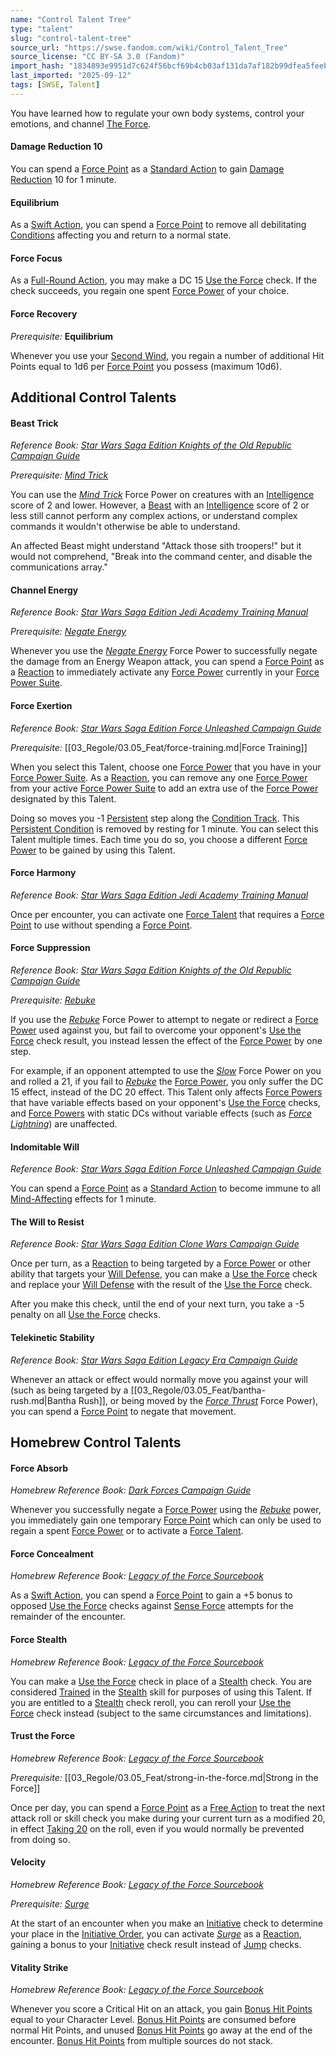 ```yaml
---
name: "Control Talent Tree"
type: "talent"
slug: "control-talent-tree"
source_url: "https://swse.fandom.com/wiki/Control_Talent_Tree"
source_license: "CC BY-SA 3.0 (Fandom)"
import_hash: "1834893e9951d7c624f56bcf69b4cb03af131da7af182b99dfea5feeb5ea1bda"
last_imported: "2025-09-12"
tags: [SWSE, Talent]
---
```

You have learned how to regulate your own body systems, control your emotions, and channel [The Force](https://swse.fandom.com/wiki/The_Force).

#### **Damage Reduction 10**
You can spend a [Force Point](https://swse.fandom.com/wiki/Force_Point) as a [Standard Action](https://swse.fandom.com/wiki/Standard_Action) to gain [Damage Reduction](https://swse.fandom.com/wiki/Damage_Reduction) 10 for 1 minute.

#### **Equilibrium**
As a [Swift Action](https://swse.fandom.com/wiki/Swift_Action), you can spend a [Force Point](https://swse.fandom.com/wiki/Force_Point) to remove all debilitating [Conditions](https://swse.fandom.com/wiki/Conditions) affecting you and return to a normal state.

#### **Force Focus**
As a [Full-Round Action](https://swse.fandom.com/wiki/Full-Round_Action), you may make a DC 15 [Use the Force](https://swse.fandom.com/wiki/Use_the_Force) check. If the check succeeds, you regain one spent [Force Power](https://swse.fandom.com/wiki/Force_Power) of your choice.

#### **Force Recovery**
*Prerequisite:* **Equilibrium**

Whenever you use your [Second Wind](https://swse.fandom.com/wiki/Second_Wind), you regain a number of additional Hit Points equal to 1d6 per [Force Point](https://swse.fandom.com/wiki/Force_Point) you possess (maximum 10d6).

## Additional Control Talents

#### **Beast Trick**
*Reference Book: [Star Wars Saga Edition Knights of the Old Republic Campaign Guide](https://swse.fandom.com/wiki/Star_Wars_Saga_Edition_Knights_of_the_Old_Republic_Campaign_Guide)*

*Prerequisite: [Mind Trick](https://swse.fandom.com/wiki/Mind_Trick)*

You can use the *[Mind Trick](https://swse.fandom.com/wiki/Mind_Trick)* Force Power on creatures with an [Intelligence](https://swse.fandom.com/wiki/Intelligence) score of 2 and lower. However, a [Beast](https://swse.fandom.com/wiki/Beast) with an [Intelligence](https://swse.fandom.com/wiki/Intelligence) score of 2 or less still cannot perform any complex actions, or understand complex commands it wouldn't otherwise be able to understand.

An affected Beast might understand "Attack those sith troopers!" but it would not comprehend, "Break into the command center, and disable the communications array."

#### **Channel Energy**
*Reference Book: [Star Wars Saga Edition Jedi Academy Training Manual](https://swse.fandom.com/wiki/Star_Wars_Saga_Edition_Jedi_Academy_Training_Manual)*

*Prerequisite:* *[Negate Energy](https://swse.fandom.com/wiki/Negate_Energy)*

Whenever you use the *[Negate Energy](https://swse.fandom.com/wiki/Negate_Energy)* Force Power to successfully negate the damage from an Energy Weapon attack, you can spend a [Force Point](https://swse.fandom.com/wiki/Force_Point) as a [Reaction](https://swse.fandom.com/wiki/Reaction) to immediately activate any [Force Power](https://swse.fandom.com/wiki/Force_Power) currently in your [Force Power Suite](https://swse.fandom.com/wiki/Force_Power_Suite).

#### **Force Exertion**
*Reference Book: [Star Wars Saga Edition Force Unleashed Campaign Guide](https://swse.fandom.com/wiki/Star_Wars_Saga_Edition_Force_Unleashed_Campaign_Guide)*

*Prerequisite:* [[03_Regole/03.05_Feat/force-training.md|Force Training]]

When you select this Talent, choose one [Force Power](https://swse.fandom.com/wiki/Force_Power) that you have in your [Force Power Suite](https://swse.fandom.com/wiki/Force_Power_Suite). As a [Reaction](https://swse.fandom.com/wiki/Reaction), you can remove any one [Force Power](https://swse.fandom.com/wiki/Force_Power) from your active [Force Power Suite](https://swse.fandom.com/wiki/Force_Power_Suite) to add an extra use of the [Force Power](https://swse.fandom.com/wiki/Force_Power) designated by this Talent.

Doing so moves you -1 [Persistent](https://swse.fandom.com/wiki/Persistent) step along the [Condition Track](https://swse.fandom.com/wiki/Condition_Track). This [Persistent Condition](https://swse.fandom.com/wiki/Persistent_Condition) is removed by resting for 1 minute. You can select this Talent multiple times. Each time you do so, you choose a different [Force Power](https://swse.fandom.com/wiki/Force_Power) to be gained by using this Talent.

#### **Force Harmony**
*Reference Book: [Star Wars Saga Edition Jedi Academy Training Manual](https://swse.fandom.com/wiki/Star_Wars_Saga_Edition_Jedi_Academy_Training_Manual)*

Once per encounter, you can activate one [Force Talent](https://swse.fandom.com/wiki/Force_Talent) that requires a [Force Point](https://swse.fandom.com/wiki/Force_Point) to use without spending a [Force Point](https://swse.fandom.com/wiki/Force_Point).

#### **Force Suppression**
*Reference Book: [Star Wars Saga Edition Knights of the Old Republic Campaign Guide](https://swse.fandom.com/wiki/Star_Wars_Saga_Edition_Knights_of_the_Old_Republic_Campaign_Guide)*

*Prerequisite: [Rebuke](https://swse.fandom.com/wiki/Rebuke)*

If you use the *[Rebuke](https://swse.fandom.com/wiki/Rebuke)* Force Power to attempt to negate or redirect a [Force Power](https://swse.fandom.com/wiki/Force_Power) used against you, but fail to overcome your opponent's [Use the Force](https://swse.fandom.com/wiki/Use_the_Force) check result, you instead lessen the effect of the [Force Power](https://swse.fandom.com/wiki/Force_Power) by one step.

For example, if an opponent attempted to use the *[Slow](https://swse.fandom.com/wiki/Slow)* Force Power on you and rolled a 21, if you fail to *[Rebuke](https://swse.fandom.com/wiki/Rebuke)* the [Force Power](https://swse.fandom.com/wiki/Force_Power), you only suffer the DC 15 effect, instead of the DC 20 effect. This Talent only affects [Force Powers](https://swse.fandom.com/wiki/Force_Powers) that have variable effects based on your opponent's [Use the Force](https://swse.fandom.com/wiki/Use_the_Force) checks, and [Force Powers](https://swse.fandom.com/wiki/Force_Powers) with static DCs without variable effects (such as *[Force Lightning](https://swse.fandom.com/wiki/Force_Lightning)*) are unaffected.

#### **Indomitable Will**
*Reference Book: [Star Wars Saga Edition Force Unleashed Campaign Guide](https://swse.fandom.com/wiki/Star_Wars_Saga_Edition_Force_Unleashed_Campaign_Guide)*

You can spend a [Force Point](https://swse.fandom.com/wiki/Force_Point) as a [Standard Action](https://swse.fandom.com/wiki/Standard_Action) to become immune to all [Mind-Affecting](https://swse.fandom.com/wiki/Mind-Affecting) effects for 1 minute.

#### **The Will to Resist**
*Reference Book: [Star Wars Saga Edition Clone Wars Campaign Guide](https://swse.fandom.com/wiki/Star_Wars_Saga_Edition_Clone_Wars_Campaign_Guide)*

Once per turn, as a [Reaction](https://swse.fandom.com/wiki/Reaction) to being targeted by a [Force Power](https://swse.fandom.com/wiki/Force_Power) or other ability that targets your [Will Defense](https://swse.fandom.com/wiki/Will_Defense), you can make a [Use the Force](https://swse.fandom.com/wiki/Use_the_Force) check and replace your [Will Defense](https://swse.fandom.com/wiki/Will_Defense) with the result of the [Use the Force](https://swse.fandom.com/wiki/Use_the_Force) check.

After you make this check, until the end of your next turn, you take a -5 penalty on all [Use the Force](https://swse.fandom.com/wiki/Use_the_Force) checks.

#### **Telekinetic Stability**
*Reference Book: [Star Wars Saga Edition Legacy Era Campaign Guide](https://swse.fandom.com/wiki/Star_Wars_Saga_Edition_Legacy_Era_Campaign_Guide)*

Whenever an attack or effect would normally move you against your will (such as being targeted by a [[03_Regole/03.05_Feat/bantha-rush.md|Bantha Rush]], or being moved by the *[Force Thrust](https://swse.fandom.com/wiki/Force_Thrust)* Force Power), you can spend a [Force Point](https://swse.fandom.com/wiki/Force_Point) to negate that movement.
## Homebrew Control Talents

#### **Force Absorb**
*Homebrew Reference Book: [Dark Forces Campaign Guide](https://swse.fandom.com/wiki/Dark_Forces_Campaign_Guide)*

Whenever you successfully negate a [Force Power](https://swse.fandom.com/wiki/Force_Power) using the *[Rebuke](https://swse.fandom.com/wiki/Rebuke)* power, you immediately gain one temporary [Force Point](https://swse.fandom.com/wiki/Force_Point) which can only be used to regain a spent [Force Power](https://swse.fandom.com/wiki/Force_Power) or to activate a [Force Talent](https://swse.fandom.com/wiki/Force_Talent).

#### **Force Concealment**
*Homebrew Reference Book: [Legacy of the Force Sourcebook](https://swse.fandom.com/wiki/Legacy_of_the_Force_Sourcebook)*

As a [Swift Action](https://swse.fandom.com/wiki/Swift_Action), you can spend a [Force Point](https://swse.fandom.com/wiki/Force_Point) to gain a +5 bonus to opposed [Use the Force](https://swse.fandom.com/wiki/Use_the_Force) checks against [Sense Force](https://swse.fandom.com/wiki/Sense_Force) attempts for the remainder of the encounter.

#### **Force Stealth**
*Homebrew Reference Book: [Legacy of the Force Sourcebook](https://swse.fandom.com/wiki/Legacy_of_the_Force_Sourcebook)*

You can make a [Use the Force](https://swse.fandom.com/wiki/Use_the_Force) check in place of a [Stealth](https://swse.fandom.com/wiki/Stealth) check. You are considered [Trained](https://swse.fandom.com/wiki/Trained) in the [Stealth](https://swse.fandom.com/wiki/Stealth) skill for purposes of using this Talent. If you are entitled to a [Stealth](https://swse.fandom.com/wiki/Stealth) check reroll, you can reroll your [Use the Force](https://swse.fandom.com/wiki/Use_the_Force) check instead (subject to the same circumstances and limitations).

#### **Trust the Force**
*Homebrew Reference Book: [Legacy of the Force Sourcebook](https://swse.fandom.com/wiki/Legacy_of_the_Force_Sourcebook)*

*Prerequisite:* [[03_Regole/03.05_Feat/strong-in-the-force.md|Strong in the Force]]

Once per day, you can spend a [Force Point](https://swse.fandom.com/wiki/Force_Point) as a [Free Action](https://swse.fandom.com/wiki/Free_Action) to treat the next attack roll or skill check you make during your current turn as a modified 20, in effect [Taking 20](https://swse.fandom.com/wiki/Taking_20) on the roll, even if you would normally be prevented from doing so.

#### **Velocity**
*Homebrew Reference Book: [Legacy of the Force Sourcebook](https://swse.fandom.com/wiki/Legacy_of_the_Force_Sourcebook)*

*Prerequisite:* *[Surge](https://swse.fandom.com/wiki/Surge)*

At the start of an encounter when you make an [Initiative](https://swse.fandom.com/wiki/Initiative) check to determine your place in the [Initiative Order](https://swse.fandom.com/wiki/Initiative_Order), you can activate [*Surge*](https://swse.fandom.com/wiki/Surge) as a [Reaction](https://swse.fandom.com/wiki/Reaction), gaining a bonus to your [Initiative](https://swse.fandom.com/wiki/Initiative) check result instead of [Jump](https://swse.fandom.com/wiki/Jump) checks.

#### **Vitality Strike**
*Homebrew Reference Book: [Legacy of the Force Sourcebook](https://swse.fandom.com/wiki/Legacy_of_the_Force_Sourcebook)*

Whenever you score a Critical Hit on an attack, you gain [Bonus Hit Points](https://swse.fandom.com/wiki/Bonus_Hit_Points) equal to your Character Level. [Bonus Hit Points](https://swse.fandom.com/wiki/Bonus_Hit_Points) are consumed before normal Hit Points, and unused [Bonus Hit Points](https://swse.fandom.com/wiki/Bonus_Hit_Points) go away at the end of the encounter. [Bonus Hit Points](https://swse.fandom.com/wiki/Bonus_Hit_Points) from multiple sources do not stack.